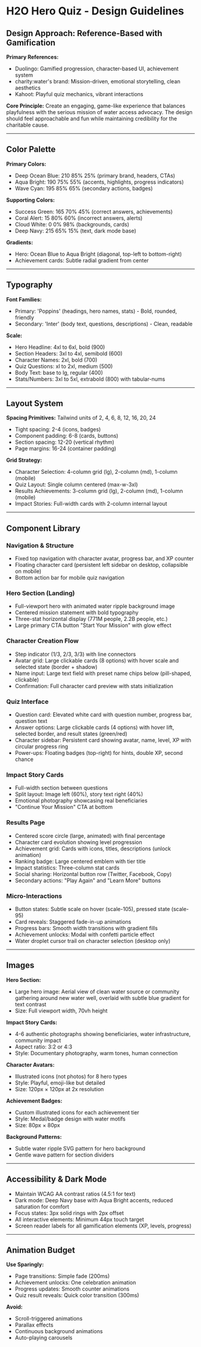 # H2O Hero Quiz - Design Guidelines

## Design Approach: Reference-Based with Gamification

**Primary References:**
- Duolingo: Gamified progression, character-based UI, achievement system
- charity:water's brand: Mission-driven, emotional storytelling, clean aesthetics
- Kahoot: Playful quiz mechanics, vibrant interactions

**Core Principle:** Create an engaging, game-like experience that balances playfulness with the serious mission of water access advocacy. The design should feel approachable and fun while maintaining credibility for the charitable cause.

---

## Color Palette

**Primary Colors:**
- Deep Ocean Blue: 210 85% 25% (primary brand, headers, CTAs)
- Aqua Bright: 190 75% 55% (accents, highlights, progress indicators)
- Wave Cyan: 195 85% 65% (secondary actions, badges)

**Supporting Colors:**
- Success Green: 165 70% 45% (correct answers, achievements)
- Coral Alert: 15 80% 60% (incorrect answers, alerts)
- Cloud White: 0 0% 98% (backgrounds, cards)
- Deep Navy: 215 65% 15% (text, dark mode base)

**Gradients:**
- Hero: Ocean Blue to Aqua Bright (diagonal, top-left to bottom-right)
- Achievement cards: Subtle radial gradient from center

---

## Typography

**Font Families:**
- Primary: 'Poppins' (headings, hero names, stats) - Bold, rounded, friendly
- Secondary: 'Inter' (body text, questions, descriptions) - Clean, readable

**Scale:**
- Hero Headline: 4xl to 6xl, bold (900)
- Section Headers: 3xl to 4xl, semibold (600)
- Character Names: 2xl, bold (700)
- Quiz Questions: xl to 2xl, medium (500)
- Body Text: base to lg, regular (400)
- Stats/Numbers: 3xl to 5xl, extrabold (800) with tabular-nums

---

## Layout System

**Spacing Primitives:** Tailwind units of 2, 4, 6, 8, 12, 16, 20, 24
- Tight spacing: 2-4 (icons, badges)
- Component padding: 6-8 (cards, buttons)
- Section spacing: 12-20 (vertical rhythm)
- Page margins: 16-24 (container padding)

**Grid Strategy:**
- Character Selection: 4-column grid (lg), 2-column (md), 1-column (mobile)
- Quiz Layout: Single column centered (max-w-3xl)
- Results Achievements: 3-column grid (lg), 2-column (md), 1-column (mobile)
- Impact Stories: Full-width cards with 2-column internal layout

---

## Component Library

### Navigation & Structure
- Fixed top navigation with character avatar, progress bar, and XP counter
- Floating character card (persistent left sidebar on desktop, collapsible on mobile)
- Bottom action bar for mobile quiz navigation

### Hero Section (Landing)
- Full-viewport hero with animated water ripple background image
- Centered mission statement with bold typography
- Three-stat horizontal display (771M people, 2.2B people, etc.)
- Large primary CTA button "Start Your Mission" with glow effect

### Character Creation Flow
- Step indicator (1/3, 2/3, 3/3) with line connectors
- Avatar grid: Large clickable cards (8 options) with hover scale and selected state (border + shadow)
- Name input: Large text field with preset name chips below (pill-shaped, clickable)
- Confirmation: Full character card preview with stats initialization

### Quiz Interface
- Question card: Elevated white card with question number, progress bar, question text
- Answer options: Large clickable cards (4 options) with hover lift, selected border, and result states (green/red)
- Character sidebar: Persistent card showing avatar, name, level, XP with circular progress ring
- Power-ups: Floating badges (top-right) for hints, double XP, second chance

### Impact Story Cards
- Full-width section between questions
- Split layout: Image left (60%), story text right (40%)
- Emotional photography showcasing real beneficiaries
- "Continue Your Mission" CTA at bottom

### Results Page
- Centered score circle (large, animated) with final percentage
- Character card evolution showing level progression
- Achievement grid: Cards with icons, titles, descriptions (unlock animation)
- Ranking badge: Large centered emblem with tier title
- Impact statistics: Three-column stat cards
- Social sharing: Horizontal button row (Twitter, Facebook, Copy)
- Secondary actions: "Play Again" and "Learn More" buttons

### Micro-Interactions
- Button states: Subtle scale on hover (scale-105), pressed state (scale-95)
- Card reveals: Staggered fade-in-up animations
- Progress bars: Smooth width transitions with gradient fills
- Achievement unlocks: Modal with confetti particle effect
- Water droplet cursor trail on character selection (desktop only)

---

## Images

**Hero Section:**
- Large hero image: Aerial view of clean water source or community gathering around new water well, overlaid with subtle blue gradient for text contrast
- Size: Full viewport width, 70vh height

**Impact Story Cards:**
- 4-6 authentic photographs showing beneficiaries, water infrastructure, community impact
- Aspect ratio: 3:2 or 4:3
- Style: Documentary photography, warm tones, human connection

**Character Avatars:**
- Illustrated icons (not photos) for 8 hero types
- Style: Playful, emoji-like but detailed
- Size: 120px × 120px at 2x resolution

**Achievement Badges:**
- Custom illustrated icons for each achievement tier
- Style: Medal/badge design with water motifs
- Size: 80px × 80px

**Background Patterns:**
- Subtle water ripple SVG pattern for hero background
- Gentle wave pattern for section dividers

---

## Accessibility & Dark Mode

- Maintain WCAG AA contrast ratios (4.5:1 for text)
- Dark mode: Deep Navy base with Aqua Bright accents, reduced saturation for comfort
- Focus states: 3px solid rings with 2px offset
- All interactive elements: Minimum 44px touch target
- Screen reader labels for all gamification elements (XP, levels, progress)

---

## Animation Budget

**Use Sparingly:**
- Page transitions: Simple fade (200ms)
- Achievement unlocks: One celebration animation
- Progress updates: Smooth counter animations
- Quiz result reveals: Quick color transition (300ms)

**Avoid:**
- Scroll-triggered animations
- Parallax effects
- Continuous background animations
- Auto-playing carousels